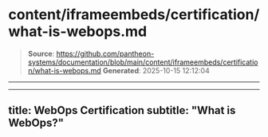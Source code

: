 # content/iframeembeds/certification/what-is-webops.md

> **Source**: https://github.com/pantheon-systems/documentation/blob/main/content/iframeembeds/certification/what-is-webops.md
> **Generated**: 2025-10-15 12:12:04

---

---
title: WebOps Certification
subtitle: "What is WebOps?"
---

<Partial file="certification-guide/what-is-webops.md" />
